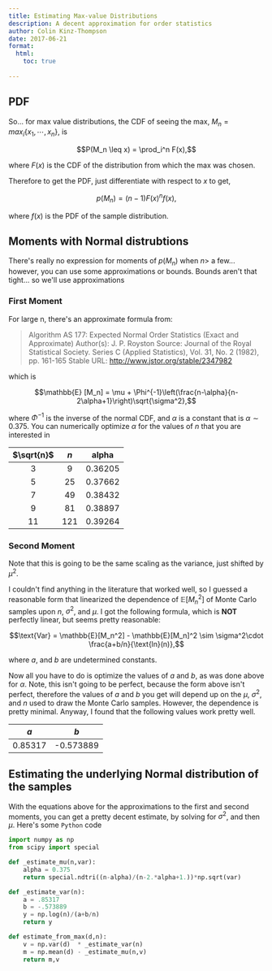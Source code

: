 ```yaml
---
title: Estimating Max-value Distributions
description: A decent approximation for order statistics
author: Colin Kinz-Thompson
date: 2017-06-21
format:
  html:
    toc: true
    
---
```


## PDF
So... for max value distributions, the CDF of seeing the max, $M_n = max_i \{x_1,\cdots,x_n\}$, is

$$P(M_n \leq x) = \prod_i^n F(x),$$

where $F(x)$ is the CDF of the distribution from which the max was chosen.

Therefore to get the PDF, just differentiate with respect to $x$ to get,

$$p(M_n) = (n-1)F(x)^nf(x),$$

where $f(x)$ is the PDF of the sample distribution.

## Moments with Normal distrubtions
There's really no expression for moments of $p(M_n)$ when $n \gt$ a few... however, you can use some approximations or bounds. Bounds aren't that tight... so we'll use approximations

### First Moment
For large n, there's an approximate formula from:

>Algorithm AS 177: Expected Normal Order Statistics (Exact and Approximate)
>Author(s): J. P. Royston
>Source: Journal of the Royal Statistical Society. Series C (Applied Statistics), Vol. 31, No. 2
>(1982), pp. 161-165
>Stable URL: http://www.jstor.org/stable/2347982

which is

$$\mathbb{E} [M_n] = \mu + \Phi^{-1}\left(\frac{n-\alpha}{n-2\alpha+1}\right)\sqrt{\sigma^2},$$

where $\Phi^{-1}$ is the inverse of the normal CDF, and $\alpha$ is a constant that is $\alpha \sim 0.375$. You can numerically optimize $\alpha$ for the values of $n$ that you are interested in

$\sqrt{n}$ | $n$ |  alpha
:---:|:----:|:-----------:
3  |   9  | 0.36205
5  |  25  | 0.37662
7  |  49  | 0.38432
9  |  81  | 0.38897
11 |  121 |  0.39264

### Second Moment
Note that this is going to be the same scaling as the variance, just shifted by $\mu^2$.

I couldn't find anything in the literature that worked well, so I guessed a reasonable form that linearized the dependence of $\mathbb{E}[M_n^2]$ of Monte Carlo samples upon $n$, $\sigma^2$, and $\mu$. I got the following formula, which is **NOT** perfectly linear, but seems pretty reasonable:

$$\text{Var} = \mathbb{E}[M_n^2] - \mathbb{E}[M_n]^2 \sim \sigma^2\cdot \frac{a+b/n}{\text{ln}(n)},$$

where $a$, and $b$ are undetermined constants.

Now all you have to do is optimize the values of $a$ and $b$, as was done above for $\alpha$. Note, this isn't going to be perfect, because the form above isn't perfect, therefore the values of $a$ and $b$ you get will depend up on the $\mu$, $\sigma^2$, and $n$ used to draw the Monte Carlo samples. However, the dependence is pretty minimal. Anyway, I found that the following values work pretty well.

$a$ | $b$
:----:|:----:
0.85317 | -0.573889

## Estimating the underlying Normal distribution of the samples
With the equations above for the approximations to the first and second moments, you can get a pretty decent estimate, by solving for $\sigma^2$, and then $\mu$. Here's some `Python` code

``` python
import numpy as np
from scipy import special

def _estimate_mu(n,var):
	alpha = 0.375
	return special.ndtri((n-alpha)/(n-2.*alpha+1.))*np.sqrt(var)

def _estimate_var(n):
	a = .85317
	b = -.573889
	y = np.log(n)/(a+b/n)
	return y

def estimate_from_max(d,n):
	v = np.var(d)  * _estimate_var(n)
	m = np.mean(d) - _estimate_mu(n,v)
	return m,v
```

